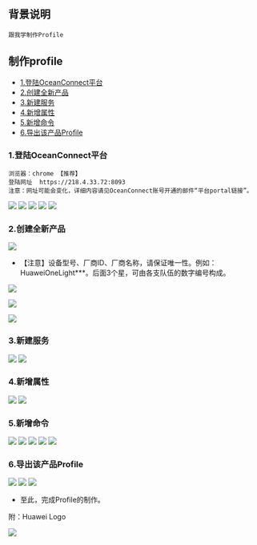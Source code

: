 ## 背景说明

	跟我学制作Profile


## 制作profile

* [1.登陆OceanConnect平台](#1)
* [2.创建全新产品](#2)
* [3.新建服务](#3)
* [4.新增属性](#4)
* [5.新增命令](#5)
* [6.导出该产品Profile](#6)


<h3 id="1">1.登陆OceanConnect平台</h3>

	浏览器：chrome 【推荐】
	登陆网址  https://218.4.33.72:8093
	注意：网址可能会变化，详细内容请见OceanConnect账号开通的邮件“平台portal链接”。

![](./meta/20180522/profile/SUYAI02105.png)
![](./meta/20180522/profile/SUYAI02106.png)
![](./meta/20180522/profile/SUYAI02107.png)
![](./meta/20180522/profile/SUYAI02108.png)
![](./meta/20180522/profile/SUYAI02109.png)

<h3 id="2">2.创建全新产品</h3>

![](./meta/20180522/profile/SUYAI02110.png)

- 【注意】设备型号、厂商ID、厂商名称，请保证唯一性。例如：HuaweiOneLight***。后面3个星，可由各支队伍的数字编号构成。

![](./meta/20180522/profile/SUYAI02112.png)


![](./meta/20180522/profile/SUYAI02113.png)


![](./meta/20180522/profile/SUYAI02114.png)

<h3 id="3">3.新建服务</h3>

![](./meta/20180522/profile/SUYAI02115.png)
![](./meta/20180522/profile/SUYAI02116.png)

<h3 id="4">4.新增属性</h3>

![](./meta/20180522/profile/SUYAI02117.png)
![](./meta/20180522/profile/SUYAI02118.png)

<h3 id="5">5.新增命令</h3>

![](./meta/20180522/profile/SUYAI02120.png)
![](./meta/20180522/profile/SUYAI02124.png)
![](./meta/20180522/profile/SUYAI02124_1.png)
![](./meta/20180522/profile/SUYAI02125.png)
![](./meta/20180522/profile/SUYAI02126.png)

<h3 id="6">6.导出该产品Profile</h3>

![](./meta/20180522/profile/SUYAI02127.png)
![](./meta/20180522/profile/SUYAI02128.png)
![](./meta/20180522/profile/SUYAI02129.png)

- 至此，完成Profile的制作。

附：Huawei Logo

![](./meta/20180522/profile/huawei_logo.png)


